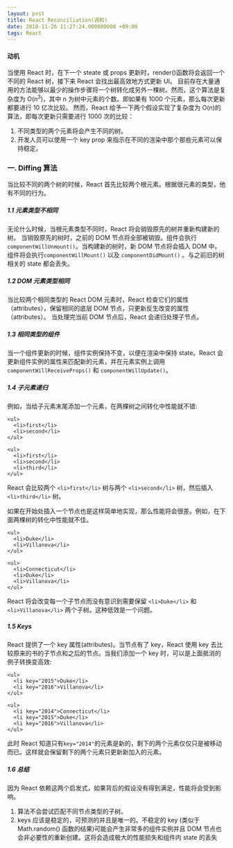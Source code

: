 ```yaml
---
layout: post
title: React Reconciliation(调和)
date: 2018-11-26 11:27:24.000000000 +09:00
tags: React
---
```


#### 动机

当使用 React 时，在下一个 steate 或 props 更新时，render()函数将会返回一个不同的 React 树，接下来 React 会找出最高效地方式更新 UI。
目前存在大量通用的方法能够以最少的操作步骤将一个树转化成另外一棵树。然而，这个算法是复杂度为 O(n<sup>3</sup>)，其中 n 为树中元素的个数。即如果有 1000 个元素，那么每次更新都要进行 10 亿次比较。
然而，React 给予一下两个假设实现了复杂度为 O(n)的算法，即每次更新只需要进行 1000 次的比较：

1. 不同类型的两个元素将会产生不同的树。
2. 开发人员可以使用一个 key prop 来指示在不同的渲染中那个那些元素可以保持稳定。

### 一. Diffing 算法

当比较不同的两个树的时候，React 首先比较两个根元素。根据很元素的类型，他有不同的行为。

##### 1.1 元素类型不相同

无论什么时候，当根元素类型不同时，React 将会销毁原先的树并重新构建新的树。
当销毁原先的树时，之前的 DOM 节点将全部被销毁。组件会执行`componentWillUnmount()`。当构建新的树时，新 DOM 节点将会插入 DOM 中。组件将会执行`componentWillMount()` 以及 `componentDidMount()` 。与之前旧的树相关的 state 都会丢失。

##### 1.2 DOM 元素类型相同

当比较两个相同类型的 React DOM 元素时，React 检查它们的属性（attributes），保留相同的底层 DOM 节点，只更新反生改变的属性（attributes）。
当处理完当前 DOM 节点后，React 会递归处理子节点。

##### 1.3 相同类型的组件

当一个组件更新的时候，组件实例保持不变，以便在渲染中保持 state。React 会更新组件实例的属性来匹配新的元素，并在元素实例上调用 `componentWillReceiveProps()` 和 `componentWillUpdate()`。

##### 1.4 子元素递归

例如，当给子元素末尾添加一个元素，在两棵树之间转化中性能就不错:

```
<ul>
  <li>first</li>
  <li>second</li>
</ul>

<ul>
  <li>first</li>
  <li>second</li>
  <li>third</li>
</ul>
```

React 会比较两个 `<li>first</li>` 树与两个 `<li>second</li>` 树，然后插入 `<li>third</li>` 树。

如果在开始处插入一个节点也是这样简单地实现，那么性能将会很差。例如，在下面两棵树的转化中性能就不佳。

```
<ul>
  <li>Duke</li>
  <li>Villanova</li>
</ul>

<ul>
  <li>Connecticut</li>
  <li>Duke</li>
  <li>Villanova</li>
</ul>
```

React 将会改变每一个子节点而没有意识到需要保留 `<li>Duke</li>` 和 `<li>Villanova</li>` 两个子树。这种低效是一个问题。

##### 1.5 Keys

React 提供了一个 key 属性(attributes)。当节点有了 key，React 使用 key 去比较原来的书的子节点和之后的节点。当我们添加一个 key 时，可以是上面抵消的例子转换变高效:

```
<ul>
  <li key="2015">Duke</li>
  <li key="2016">Villanova</li>
</ul>

<ul>
  <li key="2014">Connecticut</li>
  <li key="2015">Duke</li>
  <li key="2016">Villanova</li>
</ul>
```

此时 React 知道只有`key="2014"`的元素是新的，剩下的两个元素仅仅只是被移动而已。这样就会保留剩下的两个元素只更新新加入的元素。

##### 1.6 总结

因为 React 依赖这两个启发式，如果背后的假设没有得到满足，性能将会受到影响。

1.  算法不会尝试匹配不同节点类型的子树。
2.  keys 应该是稳定的，可预测的并且是唯一的。不稳定的 key (类似于 Math.random() 函数的结果)可能会产生非常多的组件实例并且 DOM 节点也会非必要性的重新创建。这将会造成极大的性能损失和组件内 state 的丢失
